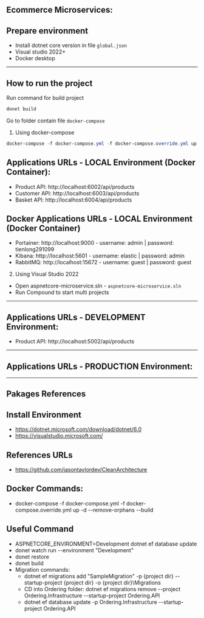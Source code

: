 ## Ecommerce Microservices:

## Prepare environment

* Install dotnet core version in file `global.json`
* Visual studio 2022+
* Docker desktop
---
## How to run the project

Run command for build project
```Powershell	
donet build
```

Go to folder contain file `docker-compose`

1. Using docker-compose
```Powershell
docker-compose -f docker-compose.yml -f docker-compose.override.yml up -d --remove-orphans --build
```

## Applications URLs - LOCAL Environment (Docker Container):
- Product API: http://localhost:6002/api/products
- Customer API: http://localhost:6003/api/products
- Basket API: http://localhost:6004/api/products



## Docker Applications URLs - LOCAL Environment (Docker Container)
- Portainer: http://localhost:9000 - username: admin | password: tienlong291099
- Kibana: http://localhost:5601 - username: elastic | password: admin
- RabbitMQ: http://localhost:15672 - username: guest | password: guest

2. Using Visual Studio 2022
- Open aspnetcore-microservice.sln - `aspnetcore-microservice.sln`
- Run Compound to start multi projects
---
## Applications URLs - DEVELOPMENT Environment:
- Product API: http://localhost:5002/api/products


---
## Applications URLs - PRODUCTION Environment:


---
## Pakages References


## Install Environment

- https://dotnet.microsoft.com/download/dotnet/6.0
- https://visualstudio.microsoft.com/	

## References URLs
- https://github.com/jasontaylordev/CleanArchitecture

## Docker Commands:
- docker-compose -f docker-compose.yml -f docker-compose.override.yml up -d --remove-orphans --build

## Useful Command

- ASPNETCORE_ENVIRONMENT=Development dotnet ef database update
- donet watch run --environment "Development"
- donet restore
- donet build
- Migration commands:
	- dotnet ef migrations add "SampleMigration" -p {project dir} --startup-project {project dir} -o {project dir}\Migrations
	- CD into Ordering folder: dotnet ef migrations remove --project Ordering.Infrastructure --startup-project Ordering.API
	- dotnet ef database update -p Ordering.Infrastructure --startup-project Ordering.API